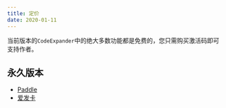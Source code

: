 ```yaml
---
title: 定价
date: 2020-01-11
---
```


当前版本的`CodeExpander`中的绝大多数功能都是免费的，您只需购买激活码即可支持作者。

## 永久版本

- [Paddle](https://pay.paddle.com/checkout/540339)
- [爱发卡](https://w.url.cn/s/AHRprNl)